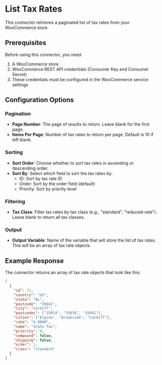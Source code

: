 # List Tax Rates

This connector retrieves a paginated list of tax rates from your WooCommerce store.

## Prerequisites

Before using this connector, you need:

1. A WooCommerce store
2. WooCommerce REST API credentials (Consumer Key and Consumer Secret)
3. These credentials must be configured in the WooCommerce service settings

## Configuration Options

### Pagination

- **Page Number**: The page of results to return. Leave blank for the first page.
- **Items Per Page**: Number of tax rates to return per page. Default is 10 if left blank.

### Sorting

- **Sort Order**: Choose whether to sort tax rates in ascending or descending order.
- **Sort By**: Select which field to sort the tax rates by:
  - ID: Sort by tax rate ID
  - Order: Sort by the order field (default)
  - Priority: Sort by priority level

### Filtering

- **Tax Class**: Filter tax rates by tax class (e.g., "standard", "reduced-rate"). Leave blank to return all tax classes.

### Output

- **Output Variable**: Name of the variable that will store the list of tax rates. This will be an array of tax rate objects.

## Example Response

The connector returns an array of tax rate objects that look like this:

```json
[
  {
    "id": 72,
    "country": "US",
    "state": "AL",
    "postcode": "35041",
    "city": "Cardiff",
    "postcodes": ["35014", "35036", "35041"],
    "cities": ["Alpine", "Brookside", "Cardiff"],
    "rate": "4.0000",
    "name": "State Tax",
    "priority": 0,
    "compound": false,
    "shipping": false,
    "order": 1,
    "class": "standard"
  }
]
```